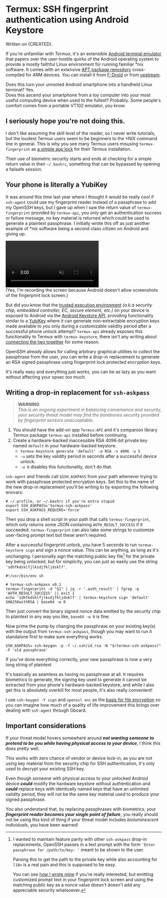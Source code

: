 <!-- written 2023/12/21 -->
# Termux: SSH fingerprint authentication using Android Keystore
Written on {CREATED}.

If you're unfamiliar with _Termux_, it's an extensible [Android terminal emulator](https://termux.dev) that papers over the user-hostile quirks of the Android operating system to provide a mostly faithful Linux environment for running familiar *nix software. It comes with an extensive [APT package repository](https://packages.termux.dev/) cross-compiled for ARM devices.
You can install it from [F-Droid](https://f-droid.org/en/packages/com.termux) or from [upstream](https://github.com/termux/termux-app).

Does this turn your unrooted Android smartphone into a handheld Linux terminal? Yes. <br/>
Does this ascend your smartphone from a toy computer into your most useful computing device when used to the fullest? Probably. Some people's comfort comes from a portable VT102 emulator, you know.

## I seriously hope you're not doing this.
I don't like assuming the skill level of the reader, so I never write tutorials, but the loudest Termux users seem to be beginners to the *NIX command line in general.
This is why you see many Termux users misusing `termux-fingerprint` as [a simple app lock](https://archive.ph/huXAr) for their Termux installation.

Their use of biometric security starts and ends at checking for a simple return value in their `~/.bashrc`, something that can be bypassed by opening a failsafe session.

## Your phone is literally a YubiKey
It was around this time last year where I thought it would be really cool if `ssh-agent` could use my fingerprint reader instead of a passphrase to add my OpenSSH keys, but I gave up when I saw the return value of `termux-fingerprint` provided by `termux-api`, you only get an authentication success or failure message, no key material is returned which could be used to generate a plaintext passphrase. I initially wrote this off as just another example of *nix software being a second class citizen on Android and giving up.

<video loop="loop" autoplay="autoplay" muted="muted">
	<source type="video/webm" src="{DOC_ROOT}/notes/assets/termux-ssh-askpass.webm" />

</video>
<div class="aside">(Yes, I'm recording the screen because Android doesn't allow screenshots of the fingerprint lock screen.)</div>

But did you know that the [trusted execution environment](https://en.wikipedia.org/wiki/Trusted_execution_environment) _(a.k.a security chip, embedded controller, EC, secure element, etc.)_ on your device is exposed to Android via the [Android Keystore API](https://developer.android.com/privacy-and-security/keystore), providing functionality similar to a [YubiKey](https://en.wikipedia.org/wiki/YubiKey) where it can generate non-extractable encryption keys made available to you only during a customizable validity period after a successful phone unlock attempt?
`termux-api` already exposes this functionality to Termux with `termux-keystore`, there isn't any writing about [connecting the two together](https://archive.ph/I6e0K) for some reason.

OpenSSH already allows for calling arbitrary graphical utilities to collect the passphrase from the user, you can write a drop-in replacement to generate an RSA signed passphrase using fingerprint lock protected encryption keys.

It's really easy and everything just works, you can be as lazy as you want without affecting your opsec _too_ much.

## Writing a drop-in replacement for `ssh-askpass`
> **WARNING** <br/>
> _This is an ongoing experiment in balancing convenience and security, your security threat model may find the barebones security provided by fingerprint sensors unacceptable._

1. You should have the add-on app `Termux:API` and it's companion library Termux package `termux-api` installed before continuing.
2. Create a hardware-backed inaccessible RSA 4096-bit private key named `default` in your hardware-backed keystore.
	* `termux-keystore generate 'default' -a RSA -s 4096 -u 5`
	* `-u` sets the key validity period in seconds after a successful device unlock.
	* `-u 0` disables this functionality, don't do that.

`ssh-agent` and friends call `$SSH_ASKPASS` from your path whenever trying to work with passphrase protected encryption keys.
Set this to the name of the new drop-in replacement you'll be writing to by exporting the following envvars:

	# ~/.profile, or ~/.bashrc if you're extra stupid
	export SSH_ASKPASS='termux-ssh-askpass'
	export SSH_ASKPASS_REQUIRE='force'

Then you drop a shell script in your path that calls `termux-fingerprint`, which only returns some JSON containing `AUTH_RESULT_SUCCESS` if it succeeded.
`termux-fingerprint` can also take some strings to customize user-facing prompt text but these aren't required.

After a successful fingerprint unlock, you have 5 seconds to run `termux-keystore sign` and sign a nonce value. This can be anything, as long as it's unchanging.
I personally sign the matching public key file[^1] for the private key being unlocked, but for simplicity, you can just as easily use the string `'sdhfkdsklfjlksdjfkljdsklf'`.

	#!/usr/bin/env sh

	# termux-ssh-askpass v0.1
	termux-fingerprint -d "$1" | jq -r '.auth_result' | fgrep -q 'AUTH_RESULT_SUCCESS' || exit 1
	echo 'sdhfkdsklfjlksdjfkljdsklf' | termux-keystore sign 'default' SHA256withRSA | base64 -w 0

Then just convert the binary signed nonce data emitted by the security chip to plaintext in any way you like, `base64 -w 0` is fine.

[^1]:
	I wanted to maintain feature parity with other `ssh-askpass` drop-in replacements, OpenSSH passes in a text prompt with the form `'Enter passphrase for /path/to/key: '` meant to be shown to the user.

	Parsing this to get the path to the private key while also accounting for `l18n` is a real pain and this is supposed to be easy.

	You can see [how I wrote mine]({GIT_REMOTE}/atelier/blob/master/.local/lib/termux-ssh-askpass) if you're really interested, but emitting customized prompt text in your fingerprint lock screen and using the matching public key as a nonce value doesn't doesn't add any appreciable security whatsoever.


Now prime the pump by changing the passphrase on your existing key(s) with the output from `termux-ssh-askpass`, though you may want to run it standalone first to make sure everything works.

	SSH_ASKPASS= ssh-keygen -p -f ~/.ssh/id_rsa -N "$(termux-ssh-askpass)" -F 'old passphrase'

If you've done everything correctly, your new passphrase is now a very long string of plaintext

It's basically as seamless as having no passphrase at all.
It requires biometrics to generate, the signing key used to generate it cannot be extracted from your phone's hardware-backed keystore, and while I also get this is absolutely overkill for most people, it's also really convenient!

I use `ssh-keygen -Y sign` and `openssl enc` as the [basis for file encryption]({DOC_ROOT}/notes/dotfiles.md#nano) so you can imagine how much of a quality of life improvement this brings over dealing with `ssh-agent` through Gboard.

## Important considerations
If your threat model hovers somewhere around ***not wanting someone to pretend to be you while having physical access to your device***, I think this does pretty well.

This works with zero chance of vendor or device lock-in, as you are not using key material from the security chip for SSH authentication, it's only used to decrypt your existing SSH key.

Even though someone with physical access to your unlocked Android device ***could*** modify the hardware keystore without authentication and ***could*** replace keys with identically named keys that have an unlimited validity period, they will not be the same key material used to produce your signed passphrase.

You also understand that, by replacing passphrases with biometrics, your ***fingerprint reader becomes your single point of failure***, you really should not be using this kind of thing if your threat model includes _bioluminescent individuals_, you have been warned!

